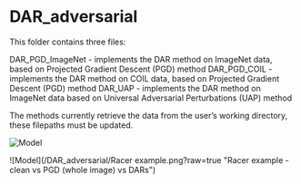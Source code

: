 # DAR_adversarial

This folder contains three files: 

DAR_PGD_ImageNet - implements the DAR method on ImageNet data, based on Projected Gradient Descent (PGD) method
DAR_PGD_COIL - implements the DAR method on COIL data, based on Projected Gradient Descent (PGD) method
DAR_UAP - implements the DAR method on ImageNet data based on Universal Adversarial Perturbations (UAP) method

The methods currently retrieve the data from the user’s working directory, these filepaths must be updated.

![Model](/DAR_adversarial/ImageNetDARS.png?raw=true "ImageNet objects with DARs applied")

![Model](/DAR_adversarial/Racer example.png?raw=true "Racer example - clean vs PGD (whole image) vs DARs")
